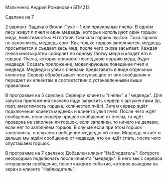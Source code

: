 Мальченко Андрей Романович БПИ212

Сделано на 7

2 вариант. Задача о Винни-Пухе – 1 или правильные пчелы. В одном
лесу живут n пчел и один медведь, которые используют один горшок меда, вместимостью Н глотков. Сначала горшок пустой. Пока
горшок не наполнится, медведь спит. Как только горшок заполняется, медведь просыпается и съедает весь мед, после чего снова
засыпает. Каждая пчела многократно собирает по одному глотку
меда и кладет его в горшок. Пчела, которая приносит последнюю
порцию меда, будит медведя. Создать приложение, моделирующее поведение пчел и медведя. Медведя и улей с пчелами
представить в виде отдельных клиентов. Сервер обрабатывает
поступающие от них сообщения и передает их клиентам в соответствии с установленными выше правилами.

В программе на 5 сделано:
Сервер и клиенты "пчёлы" и "медведь". Для запуска приложения сначало надо запустить сервер с аргументами (ip, порт, вместимость горшка, количество пчёл). Затем сервер ждёт подключения клиента медведь и клиента улья пчёл. После чего ждёт сообщения, если серверу
пришло сообщение от пчелы, то идёт проверка не заполнен ли горшок, если заполнен, то ничего не делаем, если нет то заполняем горшок. В случае если при этом горшок заполнился, послыаем сообщение медведю об
этом. Медведь встаёт и дальше мы ждём сообщение от медведя, что он идёт спать, после чего опусташаем горшок.

В программе на 7 сделано:
Добавлен клиент "Наблюдатель". Которого необходимо подключать после клиента "медведь". В него мы с сервиса отправляем сообщение, после каждого событие, которое выводим на экран в клиенте "Наблюдатель".


